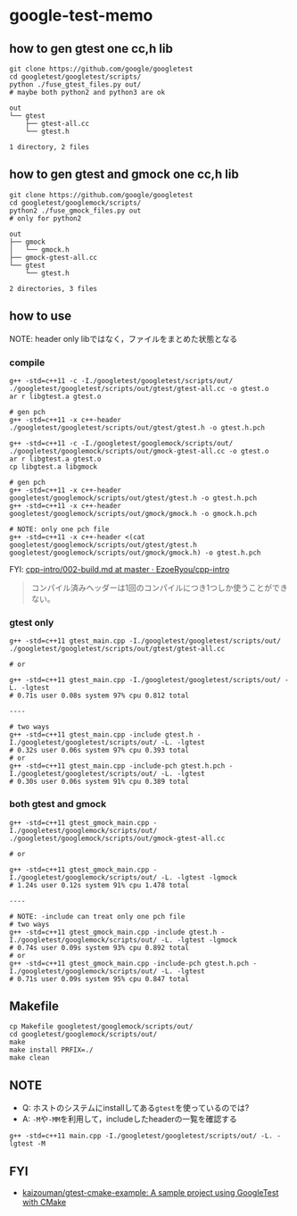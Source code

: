# google-test-memo

## how to gen gtest one cc,h lib
```
git clone https://github.com/google/googletest
cd googletest/googletest/scripts/
python ./fuse_gtest_files.py out/
# maybe both python2 and python3 are ok
```

```
out
└── gtest
    ├── gtest-all.cc
    └── gtest.h

1 directory, 2 files
```

## how to gen gtest and gmock one cc,h lib
```
git clone https://github.com/google/googletest
cd googletest/googlemock/scripts/
python2 ./fuse_gmock_files.py out
# only for python2
```

```
out
├── gmock
│   └── gmock.h
├── gmock-gtest-all.cc
└── gtest
    └── gtest.h

2 directories, 3 files
```

## how to use
NOTE: header only libではなく，ファイルをまとめた状態となる

### compile
```
g++ -std=c++11 -c -I./googletest/googletest/scripts/out/ ./googletest/googletest/scripts/out/gtest/gtest-all.cc -o gtest.o
ar r libgtest.a gtest.o

# gen pch
g++ -std=c++11 -x c++-header ./googletest/googletest/scripts/out/gtest/gtest.h -o gtest.h.pch

g++ -std=c++11 -c -I./googletest/googlemock/scripts/out/ ./googletest/googlemock/scripts/out/gmock-gtest-all.cc -o gtest.o
ar r libgtest.a gtest.o
cp libgtest.a libgmock

# gen pch
g++ -std=c++11 -x c++-header googletest/googlemock/scripts/out/gtest/gtest.h -o gtest.h.pch
g++ -std=c++11 -x c++-header googletest/googlemock/scripts/out/gmock/gmock.h -o gmock.h.pch

# NOTE: only one pch file
g++ -std=c++11 -x c++-header <(cat googletest/googlemock/scripts/out/gtest/gtest.h googletest/googlemock/scripts/out/gmock/gmock.h) -o gtest.h.pch
```

FYI: [cpp\-intro/002\-build\.md at master · EzoeRyou/cpp\-intro]( https://github.com/EzoeRyou/cpp-intro/blob/master/002-build.md )

>  コンパイル済みヘッダーは1回のコンパイルにつき1つしか使うことができない。

### gtest only
```
g++ -std=c++11 gtest_main.cpp -I./googletest/googletest/scripts/out/ ./googletest/googletest/scripts/out/gtest/gtest-all.cc

# or

g++ -std=c++11 gtest_main.cpp -I./googletest/googletest/scripts/out/ -L. -lgtest
# 0.71s user 0.08s system 97% cpu 0.812 total

----

# two ways
g++ -std=c++11 gtest_main.cpp -include gtest.h -I./googletest/googletest/scripts/out/ -L. -lgtest
# 0.32s user 0.06s system 97% cpu 0.393 total
# or
g++ -std=c++11 gtest_main.cpp -include-pch gtest.h.pch -I./googletest/googletest/scripts/out/ -L. -lgtest
# 0.30s user 0.06s system 91% cpu 0.389 total
```

### both gtest and gmock
```
g++ -std=c++11 gtest_gmock_main.cpp -I./googletest/googlemock/scripts/out/ ./googletest/googlemock/scripts/out/gmock-gtest-all.cc

# or

g++ -std=c++11 gtest_gmock_main.cpp -I./googletest/googlemock/scripts/out/ -L. -lgtest -lgmock
# 1.24s user 0.12s system 91% cpu 1.478 total

----

# NOTE: -include can treat only one pch file
# two ways
g++ -std=c++11 gtest_gmock_main.cpp -include gtest.h -I./googletest/googlemock/scripts/out/ -L. -lgtest -lgmock
# 0.74s user 0.09s system 93% cpu 0.892 total
# or
g++ -std=c++11 gtest_gmock_main.cpp -include-pch gtest.h.pch -I./googletest/googlemock/scripts/out/ -L. -lgtest
# 0.71s user 0.09s system 95% cpu 0.847 total
```

## Makefile
```
cp Makefile googletest/googlemock/scripts/out/
cd googletest/googlemock/scripts/out/
make
make install PRFIX=./
make clean
```

## NOTE
* Q: ホストのシステムにinstallしてある`gtest`を使っているのでは?
* A: `-M`や`-MM`を利用して，includeしたheaderの一覧を確認する
```
g++ -std=c++11 main.cpp -I./googletest/googletest/scripts/out/ -L. -lgtest -M
```

## FYI
* [kaizouman/gtest\-cmake\-example: A sample project using GoogleTest with CMake]( https://github.com/kaizouman/gtest-cmake-example )
